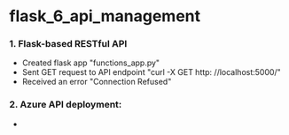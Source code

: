 # flask_6_api_management

### 1. Flask-based RESTful API
- Created flask app "functions_app.py"
- Sent GET request to API endpoint "curl -X GET http: //localhost:5000/"
- Received an error "Connection Refused"

### 2. Azure API deployment:
- 
